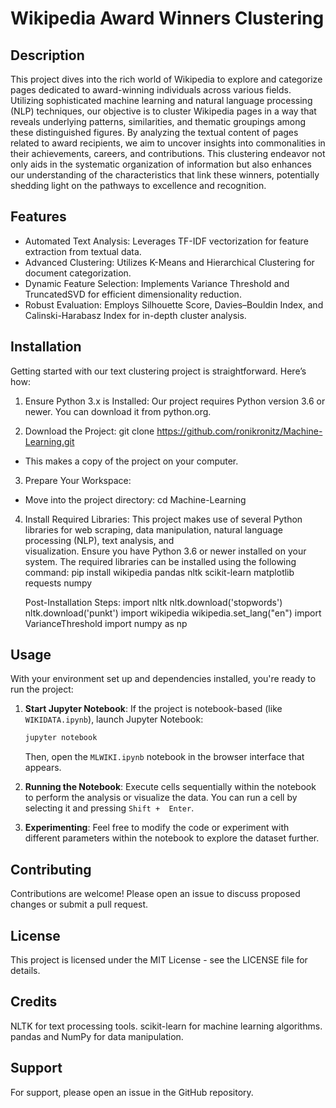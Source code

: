# Wikipedia Award Winners Clustering
## Description
This project dives into the rich world of Wikipedia to explore and categorize pages dedicated to award-winning individuals across various fields. Utilizing sophisticated machine learning and natural language processing (NLP) techniques, our objective is to cluster Wikipedia pages in a way that reveals underlying patterns, similarities, and thematic groupings among these distinguished figures. By analyzing the textual content of pages related to award recipients, we aim to uncover insights into commonalities in their achievements, careers, and contributions. This clustering endeavor not only aids in the systematic organization of information but also enhances our understanding of the characteristics that link these winners, potentially shedding light on the pathways to excellence and recognition.

## Features
* Automated Text Analysis: Leverages TF-IDF vectorization for feature extraction from textual data.
* Advanced Clustering: Utilizes K-Means and Hierarchical Clustering for document categorization.
* Dynamic Feature Selection: Implements Variance Threshold and TruncatedSVD for efficient dimensionality reduction.
* Robust Evaluation: Employs Silhouette Score, Davies–Bouldin Index, and Calinski-Harabasz Index for in-depth cluster analysis.

## Installation
Getting started with our text clustering project is straightforward. Here’s how:

1. Ensure Python 3.x is Installed: Our project requires Python version 3.6 or newer. You can download it from python.org.

2. Download the Project:
   git clone https://github.com/ronikronitz/Machine-Learning.git
* This makes a copy of the project on your computer.
  
3. Prepare Your Workspace:
* Move into the project directory:
  cd Machine-Learning

4. Install Required Libraries:
   This project makes use of several Python libraries for web scraping, data manipulation, natural language processing (NLP), text analysis, and       
   visualization. Ensure you have Python 3.6 or newer installed on your system. The required libraries can be installed using the following command:
   pip install wikipedia pandas nltk scikit-learn matplotlib requests numpy

   Post-Installation Steps:
   import nltk
   nltk.download('stopwords')
   nltk.download('punkt')
   import wikipedia
   wikipedia.set_lang("en")
   import VarianceThreshold
   import numpy as np
   
## Usage

With your environment set up and dependencies installed, you're ready to run the project:

1. **Start Jupyter Notebook**:
    If the project is notebook-based (like `WIKIDATA.ipynb`), launch Jupyter Notebook:
    ```bash
    jupyter notebook
    ```
    Then, open the `MLWIKI.ipynb` notebook in the browser interface that appears.

2. **Running the Notebook**:
    Execute cells sequentially within the notebook to perform the analysis or visualize the data. You can run a cell by selecting it and pressing `Shift + 
    Enter`.

3. **Experimenting**:
    Feel free to modify the code or experiment with different parameters within the notebook to explore the dataset further.

## Contributing
Contributions are welcome! Please open an issue to discuss proposed changes or submit a pull request.

## License
This project is licensed under the MIT License - see the LICENSE file for details.

## Credits
NLTK for text processing tools.
scikit-learn for machine learning algorithms.
pandas and NumPy for data manipulation.

## Support
For support, please open an issue in the GitHub repository.






   



